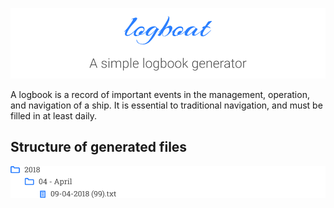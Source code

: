 [![Logboat](art/logboat.png)][1]

A logbook is a record of important events in the management, operation, and navigation of a ship. It is essential to traditional navigation, and must be filled in at least daily.

## Structure of generated files

[![Logboat](art/structure.png)][1]

[1]: https://en.wikipedia.org/wiki/Logbook